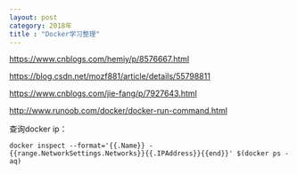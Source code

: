 ```yaml
---
layout: post
category: 2018年
title : "Docker学习整理"
---
```




https://www.cnblogs.com/hemiy/p/8576667.html

https://blog.csdn.net/mozf881/article/details/55798811

https://www.cnblogs.com/jie-fang/p/7927643.html

http://www.runoob.com/docker/docker-run-command.html



查询docker ip：

```
docker inspect --format='{{.Name}} - {{range.NetworkSettings.Networks}}{{.IPAddress}}{{end}}' $(docker ps -aq)
```

